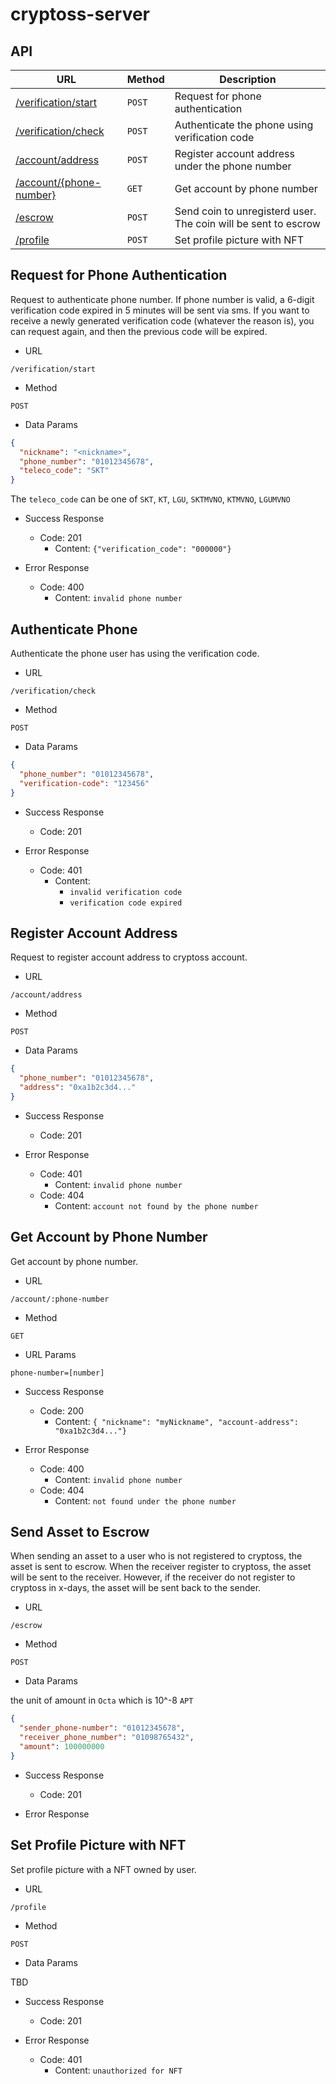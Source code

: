 # cryptoss-server

## API

| URL                                                      | Method | Description                                                    |
|----------------------------------------------------------|--------|----------------------------------------------------------------|
| [/verification/start](#request-for-phone-authentication) | `POST` | Request for phone authentication                               |
| [/verification/check](#authenticate-phone)               | `POST` | Authenticate the phone using verification code                 |
| [/account/address](#register-account-address)            | `POST` | Register account address under the phone number                |
| [/account/{phone-number}](#get-account-by-phone-number)  | `GET`  | Get account by phone number                            |
| [/escrow](#send-asset-to-escrow)                         | `POST` | Send coin to unregisterd user. The coin will be sent to escrow |
| [/profile](#set-profile-picture-with-nft)                | `POST` | Set profile picture with NFT                                   |


## Request for Phone Authentication

Request to authenticate phone number. If phone number is valid, a 6-digit verification code expired in 5 minutes will be sent via sms.
If you want to receive a newly generated verification code (whatever the reason is), you can request again, and then the previous code will be expired. 

- URL

`/verification/start`

- Method

`POST`

- Data Params

```json
{
  "nickname": "<nickname>",
  "phone_number": "01012345678",
  "teleco_code": "SKT"
}
```

The `teleco_code` can be one of `SKT`, `KT`, `LGU`, `SKTMVNO`, `KTMVNO`, `LGUMVNO`

- Success Response
  - Code: 201
    - Content: `{"verification_code": "000000"}`


- Error Response
  - Code: 400
    - Content: `invalid phone number`

## Authenticate Phone

Authenticate the phone user has using the verification code.

- URL

`/verification/check`

- Method

`POST`

- Data Params

```json
{
  "phone_number": "01012345678",
  "verification-code": "123456"
}
```

- Success Response
  - Code: 201

- Error Response
  - Code: 401
    - Content: 
      - `invalid verification code`
      - `verification code expired`

## Register Account Address

Request to register account address to cryptoss account.

- URL

`/account/address`

- Method

`POST`

- Data Params

```json
{
  "phone_number": "01012345678",
  "address": "0xa1b2c3d4..."
}
```

- Success Response
  - Code: 201

- Error Response
  - Code: 401
    - Content: `invalid phone number`
  - Code: 404
    - Content: `account not found by the phone number`

## Get Account by Phone Number

Get account by phone number.

- URL

`/account/:phone-number`

- Method

`GET`

- URL Params

`phone-number=[number]`

- Success Response
  - Code: 200
    - Content: `{ "nickname": "myNickname", "account-address": "0xa1b2c3d4..."}`

- Error Response
  - Code: 400
    - Content: `invalid phone number`
  - Code: 404
    - Content: `not found under the phone number`

## Send Asset to Escrow

When sending an asset to a user who is not registered to cryptoss, the asset is sent to escrow.
When the receiver register to cryptoss, the asset will be sent to the receiver.
However, if the receiver do not register to cryptoss in x-days, the asset will be sent back to the sender.

- URL

`/escrow`

- Method

`POST`

- Data Params

the unit of amount in `Octa` which is 10^-8 `APT`

```json
{
  "sender_phone-number": "01012345678",
  "receiver_phone_number": "01098765432",
  "amount": 100000000
}
```

- Success Response
  - Code: 201

- Error Response

## Set Profile Picture with NFT

Set profile picture with a NFT owned by user.

- URL

`/profile`

- Method

`POST`

- Data Params

TBD

- Success Response
  - Code: 201

- Error Response
  - Code: 401
    - Content: `unauthorized for NFT`
